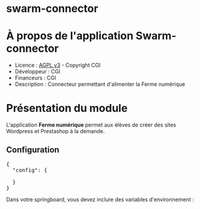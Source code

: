 # swarm-connector

# À propos de l'application Swarm-connector
* Licence : [AGPL v3](http://www.gnu.org/licenses/agpl.txt) - Copyright CGI
* Développeur : CGI
* Financeurs : CGI
* Description : Connecteur permettant d'alimenter la Ferme numérique

# Présentation du module

L'application **Ferme numérique** permet aux élèves de créer des sites Wordpress et Prestashop à la demande.

## Configuration
<pre>
{
  "config": {
  
  }
}
</pre>

Dans votre springboard, vous devez inclure des variables d'environnement :

<pre>

</pre>